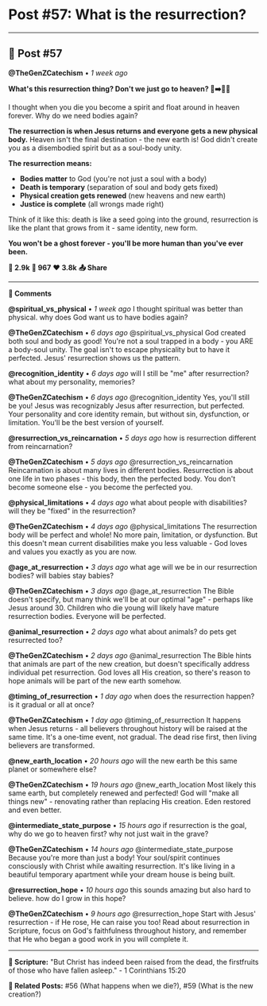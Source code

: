 # Post #57: What is the resurrection?

---

## 📱 Post #57

**@TheGenZCatechism** • *1 week ago*

**What's this resurrection thing? Don't we just go to heaven? 👻➡️🚶‍♀️**

I thought when you die you become a spirit and float around in heaven forever. Why do we need bodies again?

**The resurrection is when Jesus returns and everyone gets a new physical body.** Heaven isn't the final destination - the new earth is! God didn't create you as a disembodied spirit but as a soul-body unity.

**The resurrection means:**
- **Bodies matter** to God (you're not just a soul with a body)
- **Death is temporary** (separation of soul and body gets fixed)
- **Physical creation gets renewed** (new heavens and new earth)
- **Justice is complete** (all wrongs made right)

Think of it like this: death is like a seed going into the ground, resurrection is like the plant that grows from it - same identity, new form.

**You won't be a ghost forever - you'll be more human than you've ever been.**

**💭 2.9k** **🔄 967** **❤️ 3.8k** **📤 Share**

---

**💬 Comments**

**@spiritual_vs_physical** • *1 week ago*
I thought spiritual was better than physical. why does God want us to have bodies again?

**@TheGenZCatechism** • *6 days ago*
@spiritual_vs_physical God created both soul and body as good! You're not a soul trapped in a body - you ARE a body-soul unity. The goal isn't to escape physicality but to have it perfected. Jesus' resurrection shows us the pattern.

**@recognition_identity** • *6 days ago*
will I still be "me" after resurrection? what about my personality, memories?

**@TheGenZCatechism** • *6 days ago*
@recognition_identity Yes, you'll still be you! Jesus was recognizably Jesus after resurrection, but perfected. Your personality and core identity remain, but without sin, dysfunction, or limitation. You'll be the best version of yourself.

**@resurrection_vs_reincarnation** • *5 days ago*
how is resurrection different from reincarnation?

**@TheGenZCatechism** • *5 days ago*
@resurrection_vs_reincarnation Reincarnation is about many lives in different bodies. Resurrection is about one life in two phases - this body, then the perfected body. You don't become someone else - you become the perfected you.

**@physical_limitations** • *4 days ago*
what about people with disabilities? will they be "fixed" in the resurrection?

**@TheGenZCatechism** • *4 days ago*
@physical_limitations The resurrection body will be perfect and whole! No more pain, limitation, or dysfunction. But this doesn't mean current disabilities make you less valuable - God loves and values you exactly as you are now.

**@age_at_resurrection** • *3 days ago*
what age will we be in our resurrection bodies? will babies stay babies?

**@TheGenZCatechism** • *3 days ago*
@age_at_resurrection The Bible doesn't specify, but many think we'll be at our optimal "age" - perhaps like Jesus around 30. Children who die young will likely have mature resurrection bodies. Everyone will be perfected.

**@animal_resurrection** • *2 days ago*
what about animals? do pets get resurrected too?

**@TheGenZCatechism** • *2 days ago*
@animal_resurrection The Bible hints that animals are part of the new creation, but doesn't specifically address individual pet resurrection. God loves all His creation, so there's reason to hope animals will be part of the new earth somehow.

**@timing_of_resurrection** • *1 day ago*
when does the resurrection happen? is it gradual or all at once?

**@TheGenZCatechism** • *1 day ago*
@timing_of_resurrection It happens when Jesus returns - all believers throughout history will be raised at the same time. It's a one-time event, not gradual. The dead rise first, then living believers are transformed.

**@new_earth_location** • *20 hours ago*
will the new earth be this same planet or somewhere else?

**@TheGenZCatechism** • *19 hours ago*
@new_earth_location Most likely this same earth, but completely renewed and perfected! God will "make all things new" - renovating rather than replacing His creation. Eden restored and even better.

**@intermediate_state_purpose** • *15 hours ago*
if resurrection is the goal, why do we go to heaven first? why not just wait in the grave?

**@TheGenZCatechism** • *14 hours ago*
@intermediate_state_purpose Because you're more than just a body! Your soul/spirit continues consciously with Christ while awaiting resurrection. It's like living in a beautiful temporary apartment while your dream house is being built.

**@resurrection_hope** • *10 hours ago*
this sounds amazing but also hard to believe. how do I grow in this hope?

**@TheGenZCatechism** • *9 hours ago*
@resurrection_hope Start with Jesus' resurrection - if He rose, He can raise you too! Read about resurrection in Scripture, focus on God's faithfulness throughout history, and remember that He who began a good work in you will complete it.

---

**📖 Scripture:** "But Christ has indeed been raised from the dead, the firstfruits of those who have fallen asleep." - 1 Corinthians 15:20

**🔗 Related Posts:** #56 (What happens when we die?), #59 (What is the new creation?) 
